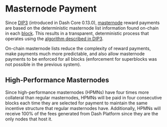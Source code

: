 # Masternode Payment

Since [DIP3](https://github.com/dashpay/dips/blob/master/dip-0003.md) (introduced in Dash Core 0.13.0), [masternode](../resources/glossary.md#masternode) reward payments are based on the deterministic masternode list information found on-chain in each [block](../resources/glossary.md#block). This results in a transparent, deterministic process that operates using the [algorithm described in DIP3](https://github.com/dashpay/dips/blob/master/dip-0003.md#masternode-rewards).

On-chain masternode lists reduce the complexity of reward payments, make payments much more predictable, and also allow masternode payments to be enforced for all blocks (enforcement for superblocks was not possible in the previous system).

## High-Performance Masternodes

Since high-performance masternodes (HPMNs) have four times more collateral than regular masternodes, HPMNs will be paid in four consecutive blocks each time they are selected for payment to maintain the same incentive structure that regular masternodes have. Additionally, HPMNs will receive 100% of the fees generated from Dash Platform since they are the only nodes that host it.
